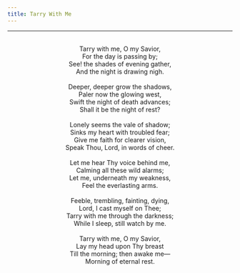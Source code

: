 ```yaml
---
title: Tarry With Me
---
```


---
<center>
<br/>
Tarry with me, O my Savior,<br/>
For the day is passing by;<br/>
See! the shades of evening gather,<br/>
And the night is drawing nigh.<br/>
<br/>
Deeper, deeper grow the shadows,<br/>
Paler now the glowing west,<br/>
Swift the night of death advances;<br/>
Shall it be the night of rest?<br/>
<br/>
Lonely seems the vale of shadow;<br/>
Sinks my heart with troubled fear;<br/>
Give me faith for clearer vision,<br/>
Speak Thou, Lord, in words of cheer.<br/>
<br/>
Let me hear Thy voice behind me,<br/>
Calming all these wild alarms;<br/>
Let me, underneath my weakness,<br/>
Feel the everlasting arms.<br/>
<br/>
Feeble, trembling, fainting, dying,<br/>
Lord, I cast myself on Thee;<br/>
Tarry with me through the darkness;<br/>
While I sleep, still watch by me.<br/>
<br/>
Tarry with me, O my Savior,<br/>
Lay my head upon Thy breast<br/>
Till the morning; then awake me—<br/>
Morning of eternal rest.<br/>

</center>